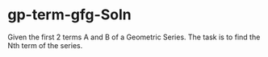 # gp-term-gfg-Soln
Given the first 2 terms A and B of a Geometric Series. The task is to find the Nth term of the series.
